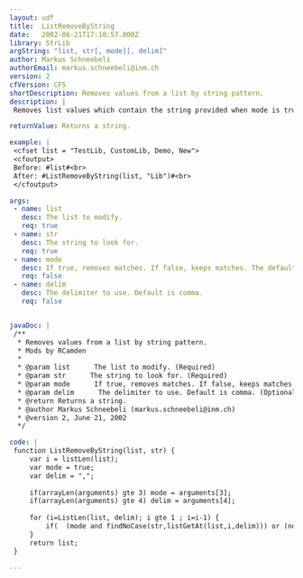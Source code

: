 ```yaml
---
layout: udf
title:  ListRemoveByString
date:   2002-06-21T17:10:57.000Z
library: StrLib
argString: "list, str[, mode][, delim]"
author: Markus Schneebeli
authorEmail: markus.schneebeli@inm.ch
version: 2
cfVersion: CF5
shortDescription: Removes values from a list by string pattern.
description: |
 Removes list values which contain the string provided when mode is true (default). Removes list values which don't contain the string provided when mode is false.

returnValue: Returns a string.

example: |
 <cfset list = "TestLib, CustomLib, Demo, New">
 <cfoutput>
 Before: #list#<br>
 After: #ListRemoveByString(list, "Lib")#<br>
 </cfoutput>

args:
 - name: list
   desc: The list to modify.
   req: true
 - name: str
   desc: The string to look for.
   req: true
 - name: mode
   desc: If true, removes matches. If false, keeps matches. The default is true.
   req: false
 - name: delim
   desc: The delimiter to use. Default is comma.
   req: false


javaDoc: |
 /**
  * Removes values from a list by string pattern.
  * Mods by RCamden
  * 
  * @param list      The list to modify. (Required)
  * @param str      The string to look for. (Required)
  * @param mode      If true, removes matches. If false, keeps matches. The default is true. (Optional)
  * @param delim      The delimiter to use. Default is comma. (Optional)
  * @return Returns a string. 
  * @author Markus Schneebeli (markus.schneebeli@inm.ch) 
  * @version 2, June 21, 2002 
  */

code: |
 function ListRemoveByString(list, str) {
     var i = listLen(list);
     var mode = true;
     var delim = ",";
     
     if(arrayLen(arguments) gte 3) mode = arguments[3];
     if(arrayLen(arguments) gte 4) delim = arguments[4];
     
     for (i=ListLen(list, delim); i gte 1 ; i=i-1) {
         if(  (mode and findNoCase(str,listGetAt(list,i,delim))) or (not mode and not findNoCase(str,listGetAt(list,i,delim)))) list = listDeleteAt(list,i,delim);
     }
     return list;
 }

---
```



